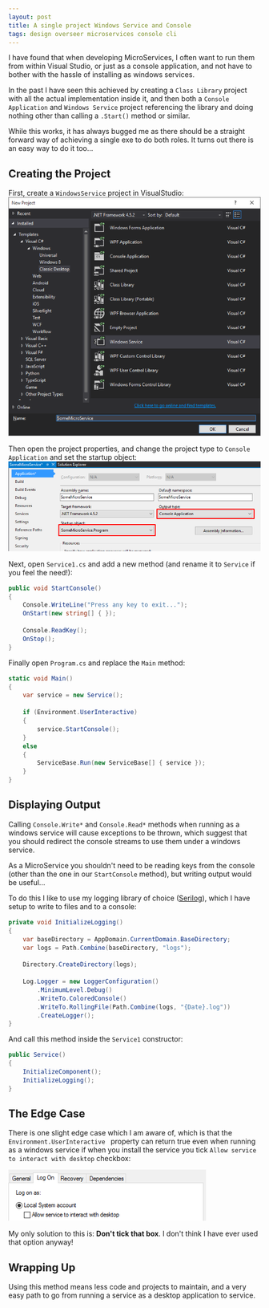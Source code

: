 ```yaml
---
layout: post
title: A single project Windows Service and Console
tags: design overseer microservices console cli
---
```


I have found that when developing MicroServices, I often want to run them from within Visual Studio, or just as a console application, and not have to bother with the hassle of installing as windows services.

In the past I have seen this achieved by creating a `Class Library` project with all the actual implementation inside it, and then both a `Console Application` and `Windows Service` project referencing the library and doing nothing other than calling a `.Start()` method or similar.

While this works, it has always bugged me as there should be a straight forward way of achieving a single exe to do both roles.  It turns out there is an easy way to do it too...

## Creating the Project

First, create a `WindowsService` project in VisualStudio:
![New Windows Service][vs-new-project]

Then open the project properties, and change the project type to `Console Application` and set the startup object:
![Service Type][vs-project-type]

Next, open `Service1.cs` and add a new method (and rename it to `Service` if you feel the need!):

```csharp
public void StartConsole()
{
	Console.WriteLine("Press any key to exit...");
	OnStart(new string[] { });

	Console.ReadKey();
	OnStop();
}
```

Finally  open `Program.cs` and replace the `Main` method:

```csharp
static void Main()
{
	var service = new Service();

	if (Environment.UserInteractive)
	{
		service.StartConsole();
	}
	else
	{
		ServiceBase.Run(new ServiceBase[] { service });
	}
}
```

## Displaying Output

Calling `Console.Write*` and `Console.Read*` methods when running as a windows service will cause exceptions to be thrown, which suggest that you should redirect the console streams to use them under a windows service.

As a MicroService you shouldn't need to be reading keys from the console (other than the one in our `StartConsole` method), but writing output would be useful...

To do this I like to use my logging library of choice ([Serilog][serilog]), which I have setup to write to files and to a console:

```csharp
private void InitializeLogging()
{
	var baseDirectory = AppDomain.CurrentDomain.BaseDirectory;
	var logs = Path.Combine(baseDirectory, "logs");

	Directory.CreateDirectory(logs);

	Log.Logger = new LoggerConfiguration()
		.MinimumLevel.Debug()
		.WriteTo.ColoredConsole()
		.WriteTo.RollingFile(Path.Combine(logs, "{Date}.log"))
		.CreateLogger();
}
```

And call this method inside the `Service1` constructor:

```csharp
public Service()
{
	InitializeComponent();
	InitializeLogging();
}
```

## The Edge Case

There is one slight edge case which I am aware of, which is that the `Environment.UserInteractive
` property can return true even when running as a windows service if when you install the service you tick `Allow service to interact with desktop` checkbox:

![Service-Logon][service-logon]

My only solution to this is: **Don't tick that box**. I don't think I have ever used that option anyway!

## Wrapping Up

Using this method means less code and projects to maintain, and a very easy path to go from running a service as a desktop application to service.

[vs-new-project]: /images/service-new.png
[vs-project-type]: /images/service-project-type.png
[service-logon]: /images/service-interact.png
[serilog]: http://serilog.net/
